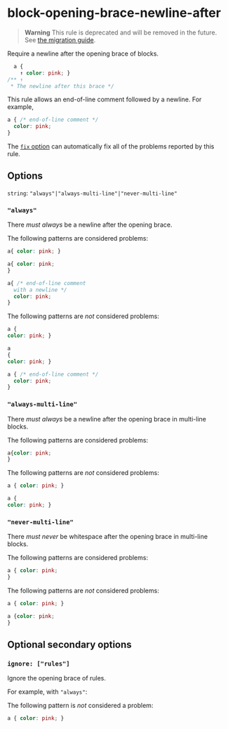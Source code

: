# block-opening-brace-newline-after

> **Warning** This rule is deprecated and will be removed in the future. See [the migration guide](https://github.com/stylelint/stylelint/tree/15.9.0/docs/migration-guide/to-15.md).

Require a newline after the opening brace of blocks.

<!-- prettier-ignore -->
```css
  a {
    ↑ color: pink; }
/** ↑
 * The newline after this brace */
```

This rule allows an end-of-line comment followed by a newline. For example,

<!-- prettier-ignore -->
```css
a { /* end-of-line comment */
  color: pink;
}
```

The [`fix` option](https://github.com/stylelint/stylelint/tree/15.9.0/docs/user-guide/options.md#fix) can automatically fix all of the problems reported by this rule.

## Options

`string`: `"always"|"always-multi-line"|"never-multi-line"`

### `"always"`

There _must always_ be a newline after the opening brace.

The following patterns are considered problems:

<!-- prettier-ignore -->
```css
a{ color: pink; }
```

<!-- prettier-ignore -->
```css
a{ color: pink;
}
```

<!-- prettier-ignore -->
```css
a{ /* end-of-line comment
  with a newline */
  color: pink;
}
```

The following patterns are _not_ considered problems:

<!-- prettier-ignore -->
```css
a {
color: pink; }
```

<!-- prettier-ignore -->
```css
a
{
color: pink; }
```

<!-- prettier-ignore -->
```css
a { /* end-of-line comment */
  color: pink;
}
```

### `"always-multi-line"`

There _must always_ be a newline after the opening brace in multi-line blocks.

The following patterns are considered problems:

<!-- prettier-ignore -->
```css
a{color: pink;
}
```

The following patterns are _not_ considered problems:

<!-- prettier-ignore -->
```css
a { color: pink; }
```

<!-- prettier-ignore -->
```css
a {
color: pink; }
```

### `"never-multi-line"`

There _must never_ be whitespace after the opening brace in multi-line blocks.

The following patterns are considered problems:

<!-- prettier-ignore -->
```css
a { color: pink;
}
```

The following patterns are _not_ considered problems:

<!-- prettier-ignore -->
```css
a { color: pink; }
```

<!-- prettier-ignore -->
```css
a {color: pink;
}
```

## Optional secondary options

### `ignore: ["rules"]`

Ignore the opening brace of rules.

For example, with `"always"`:

The following pattern is _not_ considered a problem:

<!-- prettier-ignore -->
```css
a { color: pink; }
```
